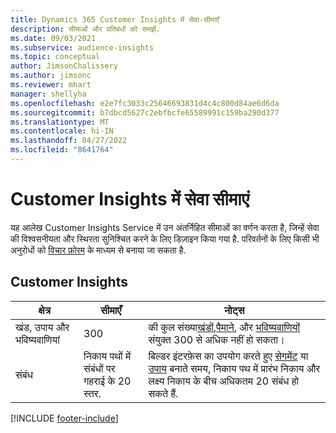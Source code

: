 ```yaml
---
title: Dynamics 365 Customer Insights में सेवा-सीमाएँ
description: सीमाओं और प्रतिबंधों को समझें.
ms.date: 09/03/2021
ms.subservice: audience-insights
ms.topic: conceptual
author: JimsonChalissery
ms.author: jimsonc
ms.reviewer: mhart
manager: shellyha
ms.openlocfilehash: e2e7fc3033c25646693831d4c4c800d84ae6d6da
ms.sourcegitcommit: b7dbcd5627c2ebfbcfe65589991c159ba290d377
ms.translationtype: MT
ms.contentlocale: hi-IN
ms.lasthandoff: 04/27/2022
ms.locfileid: "8641764"
---
```

# <a name="service-limits-in-customer-insights"></a>Customer Insights में सेवा सीमाएं

यह आलेख Customer Insights Service में उन अंतर्निहित सीमाओं का वर्णन करता है, जिन्हें सेवा की विश्वसनीयता और स्थिरता सुनिश्चित करने के लिए डिज़ाइन किया गया है. परिवर्तनों के लिए किसी भी अनुरोधों को [विचार फ़ोरम](https://go.microsoft.com/fwlink/?linkid=2074172) के माध्यम से बनाया जा सकता है. 

## <a name="customer-insights"></a>Customer Insights

| क्षेत्र  | सीमाएँ  | नोट्स |
|-------------|---------------------------------------------------------------------|---------------------------------------------------------------------|
| खंड, उपाय और भविष्यवाणियां | 300  | की कुल संख्या[खंडों](segments.md),[पैमाने](measures.md), और [भविष्यवाणियों](predictions.md) संयुक्त 300 से अधिक नहीं हो सकता।  |
| संबंध | निकाय पथों में संबंधों पर गहराई के 20 स्तर. | बिल्डर इंटरफ़ेस का उपयोग करते हुए [सेगमेंट](segments.md) या [उपाय](measures.md) बनाते समय, निकाय पथ में प्रारंभ निकाय और लक्ष्य निकाय के बीच अधिकतम 20 संबंध हो सकते हैं.  |


[!INCLUDE [footer-include](includes/footer-banner.md)]
